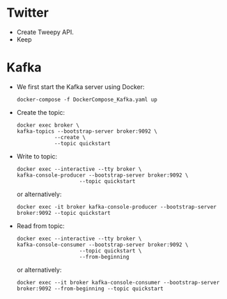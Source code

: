 # Twitter
- Create Tweepy API.
- Keep 


# Kafka
- We first start the Kafka server using Docker:
    ```
    docker-compose -f DockerCompose_Kafka.yaml up
    ```
- Create the topic:
    ```
    docker exec broker \
    kafka-topics --bootstrap-server broker:9092 \
                --create \
                --topic quickstart
    ```
- Write to topic:
    ```
    docker exec --interactive --tty broker \
    kafka-console-producer --bootstrap-server broker:9092 \
                        --topic quickstart
    ```
    or alternatively:
    ```
    docker exec -it broker kafka-console-producer --bootstrap-server broker:9092 --topic quickstart
    ```
- Read from topic:
    ```
    docker exec --interactive --tty broker \
    kafka-console-consumer --bootstrap-server broker:9092 \
                        --topic quickstart \
                        --from-beginning
    ```
    or alternatively:
    ```
    docker exec --it broker kafka-console-consumer --bootstrap-server broker:9092 --from-beginning --topic quickstart
    ```




